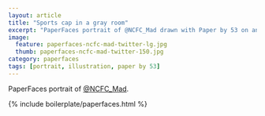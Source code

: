 ```yaml
---
layout: article
title: "Sports cap in a gray room"
excerpt: "PaperFaces portrait of @NCFC_Mad drawn with Paper by 53 on an iPad."
image: 
  feature: paperfaces-ncfc-mad-twitter-lg.jpg
  thumb: paperfaces-ncfc-mad-twitter-150.jpg
category: paperfaces
tags: [portrait, illustration, paper by 53]
---
```


PaperFaces portrait of [@NCFC_Mad](http://twitter.com/NCFC_Mad).

{% include boilerplate/paperfaces.html %}